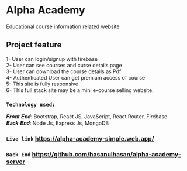 # Alpha Academy
Educational course information related website


## Project feature
1- User can login/signup with firebase</br>
2- User can see courses and curse details page</br>
3- User can download the course details as Pdf</br>
4- Authenticated User can get premium access of course</br>
5- This site is fully responsive</br>
6- This full stack site may be a mini e-course selling website.</br>

### `Technology used:`

𝑭𝒓𝒐𝒏𝒕 𝑬𝒏𝒅: Bootstrap, React JS, JavaScript, React Router, Firebase</br>
𝑩𝒂𝒄𝒌 𝑬𝒏𝒅: Node Js, Express Js, MongoDB</br>


### `Live link` https://alpha-academy-simple.web.app/
### `Back End` https://github.com/hasanulhasan/alpha-academy-server